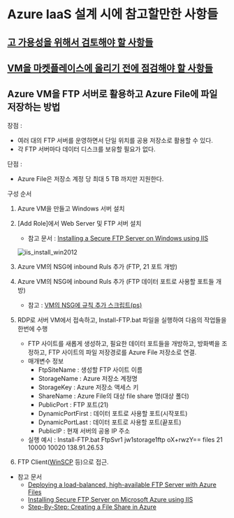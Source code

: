 # Azure IaaS 설계 시에 참고할만한 사항들

## [고 가용성을 위해서 검토해야 할 사항들](/HighAvailibity/)
## [VM을 마켓플레이스에 올리기 전에 점검해야 할 사항들](/Marketplace/)

## Azure VM을 FTP 서버로 활용하고 Azure File에 파일 저장하는 방법
장점 : 
- 여러 대의 FTP 서버를 운영하면서 단일 위치를 공용 저장소로 활용할 수 있다.
- 각 FTP 서버마다 데이터 디스크를 보유할 필요가 없다.

단점 : 
- Azure File은 저장소 계정 당 최대 5 TB 까지만 지원한다. 

구성 순서
1. Azure VM을 만들고 Windows 서버 설치
2. [Add Role]에서 Web Server 및 FTP 서버 설치
    - 참고 문서 : [Installing a Secure FTP Server on Windows using IIS](https://winscp.net/eng/docs/guide_windows_ftps_server)
    
    ![iis_install_win2012](https://github.com/taeyo/AzureIaaS/blob/master/images/iis_install_win2012.png)
3. Azure VM의 NSG에 inbound Ruls 추가 (FTP, 21 포트 개방)
4. Azure VM의 NSG에 inbound Ruls 추가 (FTP 데이터 포트로 사용할 포트들 개방) 
    - 참고 : [VM의 NSG에 규칙 추가 스크립트(ps)](https://github.com/taeyo/TaeyoAzurePowerShell/blob/master/VM%EC%9D%98%20NSG%EC%97%90%20%EA%B7%9C%EC%B9%99%20%EC%B6%94%EA%B0%80%ED%95%98%EA%B8%B0.ps1)
5. RDP로 서버 VM에서 접속하고, Install-FTP.bat 파일을 실행하여 다음의 작업들을 한번에 수행
    - FTP 사이트를 새롭게 생성하고, 필요한 데이터 포트들을 개방하고, 방화벽을 조정하고, FTP 사이트의 파일 저장경로를 Azure File 저장소로 연결.
    - 매개변수 정보
        - FtpSiteName : 생성할 FTP 사이트 이름
        - StorageName :  Azure 저장소 계정명
        - StorageKey : Azure 저장소 액세스 키
        - ShareName : Azure File의 대상 file share 명(대상 폴더)
        - PublicPort : FTP 포트(21)
        - DynamicPortFirst : 데이터 포트로 사용할 포트(시작포트)
        - DynamicPortLast : 데이터 포트로 사용할 포트(끝포트)
        - PublicIP : 현재 서버의 공용 IP 주소
    - 실행 예시 : Install-FTP.bat FtpSvr1 jw1storage1ftp oX+rwzY== files 21 10000 10020 138.91.26.53
6. FTP Client([WinSCP](https://winscp.net/eng/docs/lang:ko) 등)으로 접근.
    
- 참고 문서
    - [Deploying a load-balanced, high-available FTP Server with Azure Files](http://fabriccontroller.net/deploying-a-load-balanced-high-available-ftp-server-with-azure-files/)  
    - [Installing Secure FTP Server on Microsoft Azure using IIS](https://winscp.net/eng/docs/guide_azure_ftps_server)    
    - [Step-By-Step: Creating a File Share in Azure](https://blogs.technet.microsoft.com/canitpro/2014/09/22/step-by-step-creating-a-file-share-in-azure/)    


